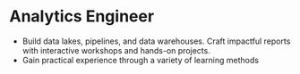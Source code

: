 # Analytics Engineer
- Build data lakes, pipelines, and data warehouses. Craft impactful reports with interactive workshops and hands-on projects.
- Gain practical experience through a variety of learning methods